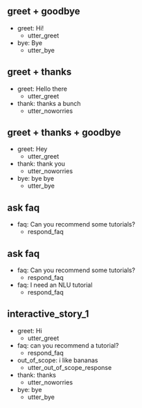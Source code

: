## greet + goodbye
* greet: Hi!
  - utter_greet
* bye: Bye
  - utter_bye

## greet + thanks
* greet: Hello there
  - utter_greet
* thank: thanks a bunch
  - utter_noworries

## greet + thanks + goodbye
* greet: Hey
  - utter_greet
* thank: thank you
  - utter_noworries
* bye: bye bye
  - utter_bye

## ask faq
* faq: Can you recommend some tutorials?
  - respond_faq

## ask faq
* faq: Can you recommend some tutorials?
  - respond_faq
* faq: I need an NLU tutorial
  - respond_faq

## interactive_story_1
* greet: Hi
    - utter_greet
* faq: can you recommend a tutorial?
    - respond_faq
* out_of_scope: i like bananas
    - utter_out_of_scope_response
* thank: thanks
    - utter_noworries
* bye: bye
    - utter_bye
